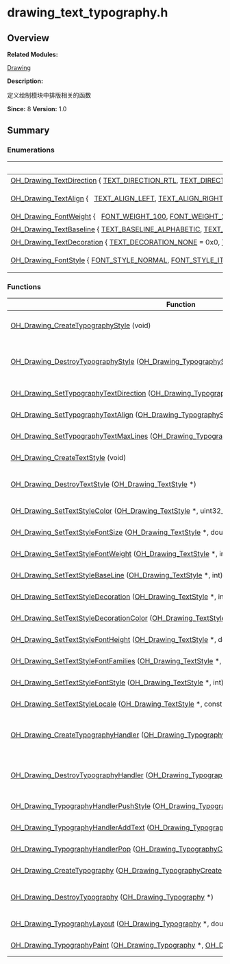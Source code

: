 # drawing_text_typography.h


## **Overview**

**Related Modules:**

[Drawing](_drawing.md)

**Description:**

定义绘制模块中排版相关的函数

**Since:**
8
**Version:**
1.0

## **Summary**


### Enumerations

  | Enumeration&nbsp;Name | Description | 
| -------- | -------- |
| [OH_Drawing_TextDirection](_drawing.md#ga7dc9803407c3fea32075122c7605ffb2)&nbsp;{&nbsp;[TEXT_DIRECTION_RTL](_drawing.md#gga7dc9803407c3fea32075122c7605ffb2a7b4debd0a116bc438085a43efa3824cf),&nbsp;[TEXT_DIRECTION_LTR](_drawing.md#gga7dc9803407c3fea32075122c7605ffb2a81d702a35ec4d3482ea5ff10edd8cab7)&nbsp;} | 文字方向 | 
| [OH_Drawing_TextAlign](_drawing.md#ga3fee1a3916c2376e62e7957be15a1b02)&nbsp;{&nbsp;&nbsp;&nbsp;[TEXT_ALIGN_LEFT](_drawing.md#gga3fee1a3916c2376e62e7957be15a1b02a3b85bc4d8cfda6b273b534eb2e1cebfc),&nbsp;[TEXT_ALIGN_RIGHT](_drawing.md#gga3fee1a3916c2376e62e7957be15a1b02abc81ce8623a972fc7b97f497189c494b),&nbsp;[TEXT_ALIGN_CENTER](_drawing.md#gga3fee1a3916c2376e62e7957be15a1b02a4da3c85cde615e7442df8ef17d0753ba),&nbsp;[TEXT_ALIGN_JUSTIFY](_drawing.md#gga3fee1a3916c2376e62e7957be15a1b02a3e3185762a0ae703ae1eab769eb3191d),&nbsp;&nbsp;&nbsp;[TEXT_ALIGN_START](_drawing.md#gga3fee1a3916c2376e62e7957be15a1b02a72f2441e221a61374bd891dc2b75bcb0),&nbsp;[TEXT_ALIGN_END](_drawing.md#gga3fee1a3916c2376e62e7957be15a1b02a17b99fff762deffd75c0de66cd27d219)&nbsp;} | 文字对齐方式 | 
| [OH_Drawing_FontWeight](_drawing.md#ga7a1d4dd0ce9dd97bf3bbbad3b87f7f21)&nbsp;{&nbsp;&nbsp;&nbsp;[FONT_WEIGHT_100](_drawing.md#gga7a1d4dd0ce9dd97bf3bbbad3b87f7f21a23b26a36963095342fe2e0697910a6e6),&nbsp;[FONT_WEIGHT_200](_drawing.md#gga7a1d4dd0ce9dd97bf3bbbad3b87f7f21a4f29ce93f64a0085ca2154ee25d9e138),&nbsp;[FONT_WEIGHT_300](_drawing.md#gga7a1d4dd0ce9dd97bf3bbbad3b87f7f21a093d1106fec67eebea0dbcb2ebbe9a64),&nbsp;[FONT_WEIGHT_400](_drawing.md#gga7a1d4dd0ce9dd97bf3bbbad3b87f7f21a62367da70683540c34ddaf2a519f22a3),&nbsp;&nbsp;&nbsp;[FONT_WEIGHT_500](_drawing.md#gga7a1d4dd0ce9dd97bf3bbbad3b87f7f21aef238378a2c00c698e269b052d31d904),&nbsp;[FONT_WEIGHT_600](_drawing.md#gga7a1d4dd0ce9dd97bf3bbbad3b87f7f21a63eebceda71bb1ffdae4a5503d63bbd9),&nbsp;[FONT_WEIGHT_700](_drawing.md#gga7a1d4dd0ce9dd97bf3bbbad3b87f7f21ae6abaa1dc57d487006cbe6c8e0f87bc6),&nbsp;[FONT_WEIGHT_800](_drawing.md#gga7a1d4dd0ce9dd97bf3bbbad3b87f7f21ad34b21ce514a03d6d98b75341bb5726e),&nbsp;&nbsp;&nbsp;[FONT_WEIGHT_900](_drawing.md#gga7a1d4dd0ce9dd97bf3bbbad3b87f7f21ac3f4c8f2d6a6922780166cc08df83461)&nbsp;} | 字重 | 
| [OH_Drawing_TextBaseline](_drawing.md#ga23be0106a439e7498cbbb1d048733ec5)&nbsp;{&nbsp;[TEXT_BASELINE_ALPHABETIC](_drawing.md#gga23be0106a439e7498cbbb1d048733ec5ad436b9da96a5246e75e785a0585963f9),&nbsp;[TEXT_BASELINE_IDEOGRAPHIC](_drawing.md#gga23be0106a439e7498cbbb1d048733ec5a723ba0ba56cd7106deb97c95f51febcf)&nbsp;} | 基线位置 | 
| [OH_Drawing_TextDecoration](_drawing.md#ga11b405dddb93d91c3a5b4482d8a9165b)&nbsp;{&nbsp;[TEXT_DECORATION_NONE](_drawing.md#gga11b405dddb93d91c3a5b4482d8a9165ba2b42614c2c9b73ffecf31769cfd60f28)&nbsp;=&nbsp;0x0,&nbsp;[TEXT_DECORATION_UNDERLINE](_drawing.md#gga11b405dddb93d91c3a5b4482d8a9165ba0fc17108b6c8a91d840889336c669dda)&nbsp;=&nbsp;0x1,&nbsp;[TEXT_DECORATION_OVERLINE](_drawing.md#gga11b405dddb93d91c3a5b4482d8a9165bad8415c121f9b656cd5c6cab927d78802)&nbsp;=&nbsp;0x2,&nbsp;[TEXT_DECORATION_LINE_THROUGH](_drawing.md#gga11b405dddb93d91c3a5b4482d8a9165ba25692d42e0a907af878d99a0a31f7f47)&nbsp;=&nbsp;0x4&nbsp;} | 文本装饰 | 
| [OH_Drawing_FontStyle](_drawing.md#ga9cd0177d2561ccef51adbae0f8a42eec)&nbsp;{&nbsp;[FONT_STYLE_NORMAL](_drawing.md#gga9cd0177d2561ccef51adbae0f8a42eeca307e676fb5de5c785e856272b2f0e8ce),&nbsp;[FONT_STYLE_ITALIC](_drawing.md#gga9cd0177d2561ccef51adbae0f8a42eeca6054e24016c46486668dd42e4b86c036)&nbsp;} | 区分字体是否为斜体 | 


### Functions

  | Function | Description | 
| -------- | -------- |
| [OH_Drawing_CreateTypographyStyle](_drawing.md#ga19561093a2d5ec17f2c73b40f0d97376)&nbsp;(void) | [OH_Drawing_TypographyStyle](_drawing.md#ga270cc54313a929ea90235840668daef9)&nbsp;\*<br/>创建OH_Drawing_TypographyStyle | 
| [OH_Drawing_DestroyTypographyStyle](_drawing.md#ga9bd838c0d86136e16faca0ada643d87e)&nbsp;([OH_Drawing_TypographyStyle](_drawing.md#ga270cc54313a929ea90235840668daef9)&nbsp;\*) | void<br/>释放被OH_Drawing_TypographyStyle对象占据的内存 | 
| [OH_Drawing_SetTypographyTextDirection](_drawing.md#ga9e96b89ffc3f06f50ab38f05689e766e)&nbsp;([OH_Drawing_TypographyStyle](_drawing.md#ga270cc54313a929ea90235840668daef9)&nbsp;\*,&nbsp;int) | void<br/>设置文本方向 | 
| [OH_Drawing_SetTypographyTextAlign](_drawing.md#gaa1a8b20a882ae6aa4e2ad442a18423da)&nbsp;([OH_Drawing_TypographyStyle](_drawing.md#ga270cc54313a929ea90235840668daef9)&nbsp;\*,&nbsp;int) | void<br/>设置文本对齐方式 | 
| [OH_Drawing_SetTypographyTextMaxLines](_drawing.md#gab74fd8ef23005bf584f87357147fa379)&nbsp;([OH_Drawing_TypographyStyle](_drawing.md#ga270cc54313a929ea90235840668daef9)&nbsp;\*,&nbsp;int) | void<br/>设置文本最大行数 | 
| [OH_Drawing_CreateTextStyle](_drawing.md#ga9041c35231647ed34306ef26f21037f9)&nbsp;(void) | [OH_Drawing_TextStyle](_drawing.md#gad731266accf168a6b50e1fa33ce90528)&nbsp;\*<br/>创建OH_Drawing_TextStyle | 
| [OH_Drawing_DestroyTextStyle](_drawing.md#ga2550946ac8d3c8c9ddc548e128175020)&nbsp;([OH_Drawing_TextStyle](_drawing.md#gad731266accf168a6b50e1fa33ce90528)&nbsp;\*) | void<br/>释放被OH_Drawing_TextStyle对象占据的内存 | 
| [OH_Drawing_SetTextStyleColor](_drawing.md#ga4c03826dd970defade08b67ed1861fc8)&nbsp;([OH_Drawing_TextStyle](_drawing.md#gad731266accf168a6b50e1fa33ce90528)&nbsp;\*,&nbsp;uint32_t) | void<br/>设置文本颜色 | 
| [OH_Drawing_SetTextStyleFontSize](_drawing.md#ga4f435be1d8b20bd0abac441ac91bb81d)&nbsp;([OH_Drawing_TextStyle](_drawing.md#gad731266accf168a6b50e1fa33ce90528)&nbsp;\*,&nbsp;double) | void<br/>设置字号 | 
| [OH_Drawing_SetTextStyleFontWeight](_drawing.md#ga751dd287f984367c18de6ca3a3a304ec)&nbsp;([OH_Drawing_TextStyle](_drawing.md#gad731266accf168a6b50e1fa33ce90528)&nbsp;\*,&nbsp;int) | void<br/>设置字重 | 
| [OH_Drawing_SetTextStyleBaseLine](_drawing.md#gacb93fa7c791e719cf9c5d218981f61ee)&nbsp;([OH_Drawing_TextStyle](_drawing.md#gad731266accf168a6b50e1fa33ce90528)&nbsp;\*,&nbsp;int) | void<br/>设置字体基线位置 | 
| [OH_Drawing_SetTextStyleDecoration](_drawing.md#ga2f029e23749fcd121aaae6e233202ded)&nbsp;([OH_Drawing_TextStyle](_drawing.md#gad731266accf168a6b50e1fa33ce90528)&nbsp;\*,&nbsp;int) | void<br/>设置装饰 | 
| [OH_Drawing_SetTextStyleDecorationColor](_drawing.md#ga22304942171ce4548b50057bd7d606be)&nbsp;([OH_Drawing_TextStyle](_drawing.md#gad731266accf168a6b50e1fa33ce90528)&nbsp;\*,&nbsp;uint32_t) | void<br/>设置装饰颜色 | 
| [OH_Drawing_SetTextStyleFontHeight](_drawing.md#gab96b5567c05f34e6ba7d48a4dd75eab4)&nbsp;([OH_Drawing_TextStyle](_drawing.md#gad731266accf168a6b50e1fa33ce90528)&nbsp;\*,&nbsp;double) | void<br/>设置字体高度 | 
| [OH_Drawing_SetTextStyleFontFamilies](_drawing.md#ga3f46d90176575f24040828264ce18a90)&nbsp;([OH_Drawing_TextStyle](_drawing.md#gad731266accf168a6b50e1fa33ce90528)&nbsp;\*,&nbsp;int,&nbsp;const&nbsp;char&nbsp;\*fontFamilies[]) | void<br/>设置字体类型 | 
| [OH_Drawing_SetTextStyleFontStyle](_drawing.md#ga67afa0910007fa3d8b15f2b6df61712c)&nbsp;([OH_Drawing_TextStyle](_drawing.md#gad731266accf168a6b50e1fa33ce90528)&nbsp;\*,&nbsp;int) | void<br/>设置字体风格 | 
| [OH_Drawing_SetTextStyleLocale](_drawing.md#ga7eb6f2da34059c013cfb0567c44813d4)&nbsp;([OH_Drawing_TextStyle](_drawing.md#gad731266accf168a6b50e1fa33ce90528)&nbsp;\*,&nbsp;const&nbsp;char&nbsp;\*) | void<br/>设置语言区域 | 
| [OH_Drawing_CreateTypographyHandler](_drawing.md#gae72088abf73419c0c8e8e524602a317e)&nbsp;([OH_Drawing_TypographyStyle](_drawing.md#ga270cc54313a929ea90235840668daef9)&nbsp;\*,&nbsp;[OH_Drawing_FontCollection](_drawing.md#ga4ce31d04a1580d4f50e87b8695fcebc7)&nbsp;\*) | [OH_Drawing_TypographyCreate](_drawing.md#gaedefc2b3d226b0b07abcbce76be4cdb9)&nbsp;\*<br/>创建指向OH_Drawing_TypographyCreate对象的指针 | 
| [OH_Drawing_DestroyTypographyHandler](_drawing.md#ga211dced7f1eaed0c5bd507cd75d003c8)&nbsp;([OH_Drawing_TypographyCreate](_drawing.md#gaedefc2b3d226b0b07abcbce76be4cdb9)&nbsp;\*) | void<br/>释放被OH_Drawing_TypographyCreate对象占据的内存 | 
| [OH_Drawing_TypographyHandlerPushStyle](_drawing.md#ga5aff793cec1b58c171817649b01f35d1)&nbsp;([OH_Drawing_TypographyCreate](_drawing.md#gaedefc2b3d226b0b07abcbce76be4cdb9)&nbsp;\*,&nbsp;[OH_Drawing_TextStyle](_drawing.md#gad731266accf168a6b50e1fa33ce90528)&nbsp;\*) | void<br/>设置排版风格 | 
| [OH_Drawing_TypographyHandlerAddText](_drawing.md#ga0bb4f9730faa77f6ed8cdce25e7965f2)&nbsp;([OH_Drawing_TypographyCreate](_drawing.md#gaedefc2b3d226b0b07abcbce76be4cdb9)&nbsp;\*,&nbsp;const&nbsp;char&nbsp;\*) | void<br/>设置文本内容 | 
| [OH_Drawing_TypographyHandlerPop](_drawing.md#gabe9b81431e1a7ca473fc0659c150bb6b)&nbsp;([OH_Drawing_TypographyCreate](_drawing.md#gaedefc2b3d226b0b07abcbce76be4cdb9)&nbsp;\*) | void<br/>排版弹出 | 
| [OH_Drawing_CreateTypography](_drawing.md#gaf996ac9db09b8d7c21b8ea4797ea0c19)&nbsp;([OH_Drawing_TypographyCreate](_drawing.md#gaedefc2b3d226b0b07abcbce76be4cdb9)&nbsp;\*) | [OH_Drawing_Typography](_drawing.md#ga70d06422fc84eb1ba49e35f525573007)&nbsp;\*<br/>创建OH_Drawing_Typography | 
| [OH_Drawing_DestroyTypography](_drawing.md#ga2d0d1b715931c104042c75e4d21a86a3)&nbsp;([OH_Drawing_Typography](_drawing.md#ga70d06422fc84eb1ba49e35f525573007)&nbsp;\*) | void<br/>释放OH_Drawing_Typography对象占据的内存 | 
| [OH_Drawing_TypographyLayout](_drawing.md#ga9032552c1d8d8e258f86832190223843)&nbsp;([OH_Drawing_Typography](_drawing.md#ga70d06422fc84eb1ba49e35f525573007)&nbsp;\*,&nbsp;double) | void<br/>排版布局 | 
| [OH_Drawing_TypographyPaint](_drawing.md#ga8b12b7dc251b3a2bb71f7e289a27e174)&nbsp;([OH_Drawing_Typography](_drawing.md#ga70d06422fc84eb1ba49e35f525573007)&nbsp;\*,&nbsp;[OH_Drawing_Canvas](_drawing.md#ga086e2de47ef7bfe6c96e6b09e87da33a)&nbsp;\*,&nbsp;double,&nbsp;double) | void<br/>显示文本 | 
